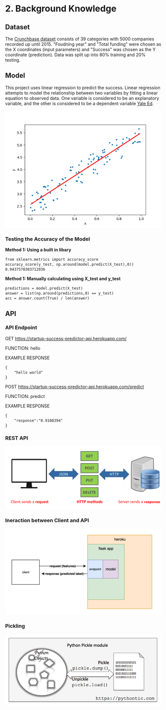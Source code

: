 # 2. Background Knowledge

## Dataset
The [Crunchbase dataset](https://www.kaggle.com/arindam235/startup-investments-crunchbase/data) consists of 39 categories with 5000 companies recorded up until 2015. "Foudning year" and "Total funding" were chosen as the X coordinates (input parameters) and "Success" was chosen as the Y coordinate (prediction). Data was split up into 80% training and 20% testing. 

## Model
This project uses linear regression to predict the success. Linear regression attempts to model the relationship between two variables by fitting a linear equation to observed data. One variable is considered to be an explanatory variable, and the other is considered to be a dependent variable [Yale Ed](http://www.stat.yale.edu/Courses/1997-98/101/linreg.htm).

![Linear Regression](https://github.com/shiyanboxer/Startup-Success-Predictor-v2/blob/master/Images/LinReg.png)

### Testing the Accuracy of the Model

**Method 1: Using a built in libary**

```
from sklearn.metrics import accuracy_score
accuracy_score(y_test, np.around(model.predict(X_test),0))
0.9437570303712036
```

**Method 1: Manually calculating using X_test and y_test**
```
predictions = model.predict(X_test)
answer = list(np.around(predictions,0) == y_test)
acc = answer.count(True) / len(answer)
```

## API

### API Endpoint
GET https://startup-success-predictor-api.herokuapp.com/

FUNCTION: hello

EXAMPLE RESPONSE

```
{
    "hello world"
}
```

POST https://startup-success-predictor-api.herokuapp.com/predict

FUNCTION: predict

EXAMPLE RESPONSE

```
{
    "response":"0.9108394" 
}
```

### REST API

![REST API](https://github.com/shiyanboxer/Startup-Success-Predictor-v2/blob/master/Images/what_is_rest_api.png)

### Ineraction between Client and API

![Ineraction between Client and API](https://github.com/shiyanboxer/Startup-Success-Predictor-v2/blob/master/Images/Software%20Architecture.png)

### Pickling

![Picking](https://github.com/shiyanboxer/Startup-Success-Predictor-v2/blob/master/Images/python_pickle.png)
